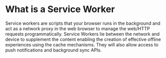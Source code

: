 # What is a Service Worker

Service workers are scripts that your browser runs in the background and act as a network proxy in the web browser to manage the web/HTTP requests programmatically.
Service Workers lie between the network and device to supplement the content enabling the creation of effective offline experiences using the cache mechanisms. They will also allow access to push notifications and background sync APIs.